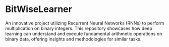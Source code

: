 # BitWiseLearner
An innovative project utilizing Recurrent Neural Networks (RNNs) to perform multiplication on binary integers. This repository showcases how deep learning can understand and execute fundamental arithmetic operations on binary data, offering insights and methodologies for similar tasks.
